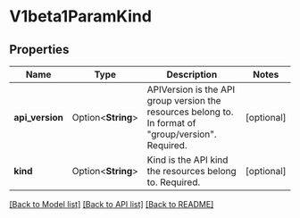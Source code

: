 # V1beta1ParamKind

## Properties

Name | Type | Description | Notes
------------ | ------------- | ------------- | -------------
**api_version** | Option<**String**> | APIVersion is the API group version the resources belong to. In format of \"group/version\". Required. | [optional]
**kind** | Option<**String**> | Kind is the API kind the resources belong to. Required. | [optional]

[[Back to Model list]](../README.md#documentation-for-models) [[Back to API list]](../README.md#documentation-for-api-endpoints) [[Back to README]](../README.md)


